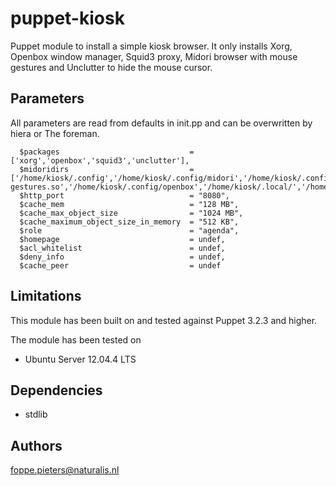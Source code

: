 puppet-kiosk
===================
Puppet module to install a simple kiosk browser.
It only installs Xorg, Openbox window manager, Squid3 proxy, Midori browser with mouse gestures and Unclutter to hide the mouse cursor.

Parameters
-------------
All parameters are read from defaults in init.pp and can be overwritten by hiera or The foreman.

```
  $packages                             = ['xorg','openbox','squid3','unclutter'],
  $midoridirs                           = ['/home/kiosk/.config','/home/kiosk/.config/midori','/home/kiosk/.config/midori/extensions','/home/kiosk/.config/midori/extensions/libmouse-gestures.so','/home/kiosk/.config/openbox','/home/kiosk/.local/','/home/kiosk/.local/share/','/home/kiosk/.local/share/midori','/home/kiosk/.local/share/midori/styles'],
  $http_port                            = "8080",
  $cache_mem                            = "128 MB",
  $cache_max_object_size                = "1024 MB",
  $cache_maximum_object_size_in_memory  = "512 KB",
  $role                                 = "agenda",
  $homepage                             = undef,
  $acl_whitelist                        = undef,
  $deny_info                            = undef,
  $cache_peer                           = undef
```
Limitations
-------------
This module has been built on and tested against Puppet 3.2.3 and higher.

The module has been tested on
- Ubuntu Server 12.04.4 LTS

Dependencies
-------------
- stdlib

Authors
-------------
<foppe.pieters@naturalis.nl>